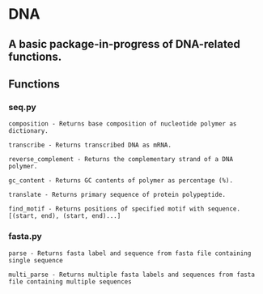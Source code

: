 # DNA

## A basic package-in-progress of DNA-related functions.

## Functions

### seq.py
    composition - Returns base composition of nucleotide polymer as dictionary.

    transcribe - Returns transcribed DNA as mRNA.

    reverse_complement - Returns the complementary strand of a DNA polymer.

    gc_content - Returns GC contents of polymer as percentage (%).

    translate - Returns primary sequence of protein polypeptide.

    find_motif - Returns positions of specified motif with sequence. [(start, end), (start, end)...]

### fasta.py
    parse - Returns fasta label and sequence from fasta file containing single sequence

    multi_parse - Returns multiple fasta labels and sequences from fasta file containing multiple sequences

